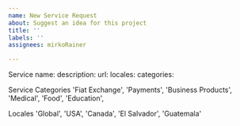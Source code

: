```yaml
---
name: New Service Request
about: Suggest an idea for this project
title: ''
labels: ''
assignees: mirkoRainer

---
```


Service
  name:
  description:
  url:
  locales: <see below>
  categories: <see below>


Service Categories 
  'Fiat Exchange',
  'Payments',
  'Business Products',
  'Medical',
  'Food',
  'Education',

Locales 
  'Global',
  'USA',
  'Canada',
  'El Salvador',
  'Guatemala'

